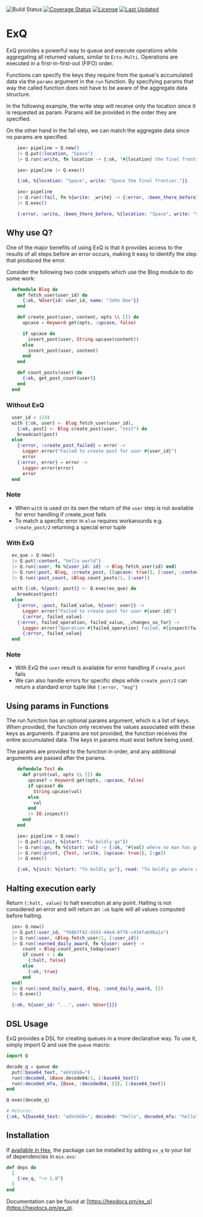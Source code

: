 ![Build Status](https://github.com/gpedic/ex_q/actions/workflows/ci.yml/badge.svg?branch=master)
[![Coverage Status](https://coveralls.io/repos/github/gpedic/ex_q/badge.svg?branch=master)](https://coveralls.io/github/gpedic/ex_q?branch=master)
[![License](https://img.shields.io/hexpm/l/ex_q.svg)](https://github.com/gpedic/ex_q/blob/master/LICENSE.md)
[![Last Updated](https://img.shields.io/github/last-commit/gpedic/ex_q.svg)](https://github.com/gpedic/ex_q/commits/master)


# ExQ

ExQ provides a powerful way to queue and execute operations while aggregating all returned values, similar to `Ecto.Multi`.
Operations are executed in a first-in-first-out (FIFO) order.

Functions can specify the keys they require from the queue's accumulated data via the `params` argument in the `run` function. By specifying params that way the called function does not have to be aware of the aggregate data structure.

In the following example, the write step will receive only the location since it is requested as param.
Params will be provided in the order they are specified.

On the other hand in the fail step, we can match the aggregate data since no params are specified.

```elixir
    iex> pipeline = Q.new()
    |> Q.put(:location, "Space")
    |> Q.run(:write, fn location -> {:ok, "#{location} the final frontier."} end, [:location])

    iex> pipeline |> Q.exec()

    {:ok, %{location: "Space", write: "Space the final frontier."}}

    iex> pipeline 
    |> Q.run(:fail, fn %{write: _write} -> {:error, :been_there_before} end)
    |> Q.exec()

    {:error, :write, :been_there_before, %{location: "Space", write: "Space the final frontier"}}

```

## Why use Q?

One of the major benefits of using ExQ is that it provides access to the results of all steps before an error occurs, making it easy to identify the step that produced the error.

Consider the following two code snippets which use the Blog module to do some work:
```elixir
  defmodule Blog do
    def fetch_user(user_id) do
      {:ok, %User{id: user_id, name: "John Doe"}}
    end

    def create_post(user, content, opts \\ []) do
      upcase = Keyword.get(opts, :upcase, false)

      if upcase do
        insert_post(user, String.upcase(content))
      else
        insert_post(user, content)
      end
    end

    def count_posts(user) do
      {:ok, get_post_count(user)}
    end
  end

```

### Without ExQ
```elixir
  user_id = 1234
  with {:ok, user} <- Blog.fetch_user(user_id),
    {:ok, post} <- Blog.create_post(user, "test") do
    broadcast(post)
  else
    {:error, :create_post_failed} = error ->
      Logger.error("Failed to create post for user #{user_id}")
      error
    {:error, error} = error ->
      Logger.error(error)
      error
  end
```
### Note
* When `with` is used on its own the return of the `user` step is not available for error handling if create_post fails
* To match a specific error in `else` requires workarounds e.g. `create_post/2` returning a special error tuple

### With ExQ

```elixir
  ex_que = Q.new()
  |> Q.put(:content, "hello world")
  |> Q.run(:user, fn %{user_id: id} -> Blog.fetch_user(id) end)
  |> Q.run(:post, Blog, :create_post, [[upcase: true]], [:user, :content])
  |> Q.run(:post_count, &Blog.count_posts/1, [:user])

  with {:ok, %{post: post}} <- Q.exec(ex_que) do
    broadcast(post)
  else
    {:error, :post, failed_value, %{user: user}} ->
      Logger.error("Failed to create post for user #{user.id}")
      {:error, failed_value}
    {:error, failed_operation, failed_value, _changes_so_far} ->
      Logger.error("Operation #{failed_operation} failed, #{inspect(failed_value)}")
      {:error, failed_value}
  end
```
### Note
* With ExQ the `user` result is available for error handling if `create_post` fails
* We can also handle errors for specific steps while `create_post/2` can return a standard error tuple like `{:error, "msg"}`

## Using params in Functions

The run function has an optional params argument, which is a list of keys. When provided, the function only receives the values associated with these keys as arguments. If params are not provided, the function receives the entire accumulated data. The keys in params must exist before being used.

The params are provided to the function in order, and any additional arguments are passed after the params.

```elixir
    defmodule Test do
      def print(val, opts \\ []) do
        upcase? = Keyword.get(opts, :upcase, false)
        if upcase? do
          String.upcase(val)
        else
          val
        end
        |> IO.inspect()
      end
    end

    iex> pipeline = Q.new()
    |> Q.put(:init, %{start: "To boldly go"})
    |> Q.run(:go, fn %{start: val} -> {:ok, "#{val} where no man has gone before"} end, [:init])
    |> Q.run(:print, {Test, :write, [upcase: true]}, [:go])
    |> Q.exec()

    {:ok, %{init: %{start: "To boldly go"}, read: "To boldly go where no man has gone before", print: "TO BOLDLY GO WHERE NO MAN HAS GONE BEFORE"}}
```

## Halting execution early
Return `{:halt, value}` to halt execution at any point.
Halting is not considered an error and will return an `:ok` tuple will all values computed before halting.

```elixir
  iex> Q.new()
  |> Q.put(:user_id, "f68b7f42-d343-48e4-8f76-c434fab0ba1a")
  |> Q.run(:user, &Blog.fetch_user/1, [:user_id])
  |> Q.run(:earned_daily_award, fn %{user: user} ->
      count = Blog.count_posts_today(user)
      if count < 1 do
        {:halt, false}
      else
        {:ok, true}
      end
  end)
  |> Q.run(:send_daily_award, Blog, :send_daily_award, [])
  |> Q.exec()

  {:ok, %{user_id: "...", user: %User{}}}
```

## DSL Usage

ExQ provides a DSL for creating queues in a more declarative way. To use it, simply import Q and use the `queue` macro:

```elixir
import Q

decode_q = queue do
  put(:base64_text, "aGVsbG8=")
  run(:decoded, &Base.decode64/1, [:base64_text])
  run(:decoded_mfa, {Base, :decoded64, []}, [:base64_text])
end

Q.exec(decode_q)

# Returns:
{:ok, %{base64_text: "aGVsbG8=", decoded: "hello", decoded_mfa: "hello"}}
```

## Installation

If [available in Hex](https://hex.pm/docs/publish), the package can be installed
by adding `ex_q` to your list of dependencies in `mix.exs`:

```elixir
def deps do
  [
    {:ex_q, "~> 1.0"}
  ]
end
```

Documentation can be found at [https://hexdocs.pm/ex_q](https://hexdocs.pm/ex_q).
